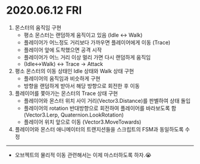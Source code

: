 # 2020.06.12 FRI

1. 몬스터의 움직임 구현
	- 평소 몬스터는 랜덤하게 움직이고 있음 (Idle <-> Walk)
	- 플레이어가 어느정도 거리보다 가까우면 플레이어에게 이동 (Trace)
	- 플레이어 앞에 도착했으면 공격 시작
	- 플레이어가 어느 거리 이상 멀리 가면 다시 랜덤하게 움직임
	- (Idle<->Walk) <-> Trace -> Attack
2. 평소 몬스터의 이동 상태인 Idle 상태와 Walk 상태 구현
	- 플레이어의 움직임과 비슷하게 구현
	- 방향을 랜덤하게 받아서 해당 방향으로 회전한 후 이동
3. 플레이어를 쫓아가는 몬스터의 Trace 상태 구현
	- 플레이어와 몬스터 위치 사이 거리(Vector3.Distance)를 판별하여 상태 돌입
	- 플레이어의 rotation 반대방향으로 회전하여 플레이어를 바라보도록 함 (Vector3.Lerp, Quaternion.LookRotation)
	- 플레이어 위치 앞으로 이동 (Vector3.MoveTowards)
4. 플레이어와 몬스터 애니메이터의 트랜지션들을 스크립트의 FSM과 동일하도록 수정

***
- 오브젝트의 물리적 이동 관련해서는 이제 마스터하도록 하자.😭